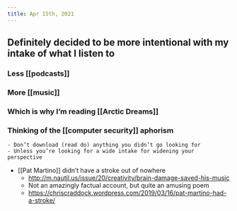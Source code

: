 ```yaml
---
title: Apr 15th, 2021
---
```


## Definitely decided to be more intentional with my intake of what I listen to
### Less [[podcasts]]
### More [[music]]
### Which is why I’m reading [[Arctic Dreams]]
### Thinking of the [[computer security]] aphorism
    - Don’t download (read do) anything you didn’t go looking for
    - Unless you’re looking for a wide intake for widening your perspective
- [[Pat Martino]] didn’t have a stroke out of nowhere
  - http://m.nautil.us/issue/20/creativity/brain-damage-saved-his-music
  - Not an amazingly factual account, but quite an amusing poem
  - https://chriscraddock.wordpress.com/2019/03/16/pat-martino-had-a-stroke/
